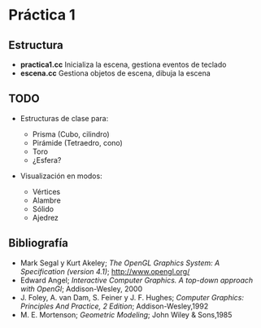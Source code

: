 # Práctica 1

## Estructura

* **practica1.cc** Inicializa la escena, gestiona eventos de teclado
* **escena.cc** Gestiona objetos de escena, dibuja la escena

## TODO

* Estructuras de clase para:
    * Prisma (Cubo, cilindro)
    * Pirámide (Tetraedro, cono)
    * Toro
    * ¿Esfera?

* Visualización en modos:
    * Vértices
    * Alambre
    * Sólido
    * Ajedrez

## Bibliografía
* Mark Segal y Kurt Akeley; *The OpenGL Graphics System: A Specification (version 4.1)*; http://www.opengl.org/
* Edward Angel; *Interactive Computer Graphics. A top-down approach with OpenGl*;
Addison-Wesley, 2000
* J. Foley, A. van Dam, S. Feiner y J. F. Hughes; *Computer Graphics: Principles And Practice, 2 Edition*; Addison-Wesley,1992
* M. E. Mortenson; *Geometric Modeling*; John Wiley & Sons,1985
